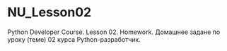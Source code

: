 # NU_Lesson02
Python Developer Course. Lesson 02. Homework.
Домашнее задане по уроку (теме) 02 курса Python-разработчик.
